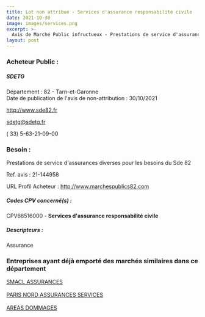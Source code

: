 ```yaml
---
title: Lot non attribué - Services d'assurance responsabilité civile
date: 2021-10-30
image: images/services.png
excerpt: >-
  Avis de Marché Public infructueux - Prestations de service d'assurances diverses
layout: post
---
```


### Acheteur Public :
##### SDETG
Département : 82 - Tarn-et-Garonne<br/>
Date de publication de l'avis de non-attribution : 30/10/2021


http://www.sde82.fr

sdetg@sdetg.fr

( 33) 5-63-21-09-00
### Besoin :

Prestations de service d'assurances diverses pour les besoins du Sde 82

Ref. avis : 21-144958

URL Profil Acheteur : http://www.marchespublics82.com

##### Codes CPV concerné(s) :
CPV66516000 - **Services d'assurance responsabilité civile** <br/>

##### Descripteurs :
Assurance <br/>

### Entreprises ayant déjà emporté des marchés similaires dans ce département
<a href="/entreprise-544/siren-301309605">SMACL ASSURANCES</a><br/><br/>
<a href="/entreprise-549/siren-341539815">PARIS NORD ASSURANCES SERVICES</a><br/><br/>
<a href="/entreprise-574/siren-775670466">AREAS DOMMAGES</a><br/><br/>
